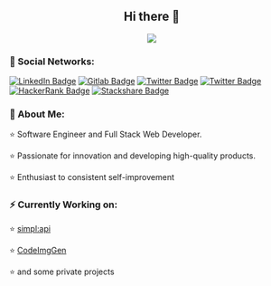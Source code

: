 <h2 align="center">Hi there 👋</h2>
<div align="center"><img src="https://komarev.com/ghpvc/?username=ByteKatana&style=for-the-badge" /></div>

### 💬 Social Networks:
<div id="badges">
  <a href="https://www.linkedin.com/in/kaan-a-bytekatana/"><img src="https://img.shields.io/badge/LinkedIn-blue?style=for-the-badge&logo=linkedin&logoColor=white" alt="LinkedIn Badge"/></a>
  <a href="https://gitlab.com/bytekatana"><img src="https://img.shields.io/badge/Gitlab-orange?style=for-the-badge&logo=gitlab&logoColor=white" alt="Gitlab Badge"/></a>
  <a href="https://twitter.com/@bytekatana"><img src="https://img.shields.io/badge/Twitter-black?style=for-the-badge&logo=x&logoColor=white" alt="Twitter Badge"/></a>
  <a href="https://discord.com/users/287299240688877569"><img src="https://img.shields.io/badge/Discord-blue?style=for-the-badge&logo=discord&logoColor=white" alt="Twitter Badge"/></a>
  <a href="https://www.hackerrank.com/bytekatana"><img src="https://img.shields.io/badge/HackerRank-black?style=for-the-badge&logo=hackerrank&logoColor=white" alt="HackerRank Badge"/></a>
  <a href="https://stackshare.io/ByteKatana/bytestack"><img src="https://img.shields.io/badge/Stackshare-blue?style=for-the-badge&logo=stackshare&logoColor=white" alt="Stackshare Badge"/></a>
</div>

### 🙋 About Me:

⭐ Software Engineer and Full Stack Web Developer.

⭐ Passionate for innovation and developing high-quality products.

⭐ Enthusiast to consistent self-improvement



### ⚡️ Currently Working on:

⭐ [simpl:api](https://github.com/ByteKatana/simpl-api)

⭐ [CodeImgGen](https://github.com/ByteKatana/CodeImgGen) 

⭐ and some private projects

